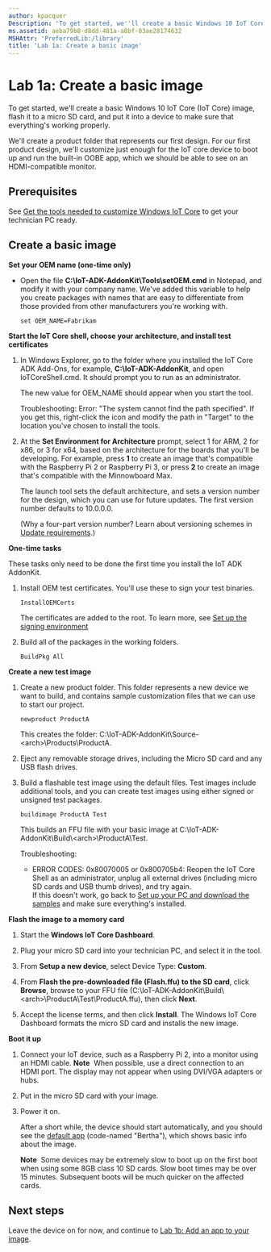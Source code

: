 ```yaml
---
author: kpacquer
Description: 'To get started, we''ll create a basic Windows 10 IoT Core (IoT Core) image, flash it to a micro SD card, and put it into a device to make sure that everything''s working properly.'
ms.assetid: aeba79b8-d8dd-481a-a8bf-03ae28174632
MSHAttr: 'PreferredLib:/library'
title: 'Lab 1a: Create a basic image'
---
```


# Lab 1a: Create a basic image

To get started, we'll create a basic Windows 10 IoT Core (IoT Core) image, flash it to a micro SD card, and put it into a device to make sure that everything's working properly.

We'll create a product folder that represents our first design. For our first product design, we'll customize just enough for the IoT core device to boot up and run the built-in OOBE app, which we should be able to see on an HDMI-compatible monitor.

## <span id="Prerequisites"></span><span id="prerequisites"></span><span id="PREREQUISITES"></span>Prerequisites

See [Get the tools needed to customize Windows IoT Core](set-up-your-pc-to-customize-iot-core.md) to get your technician PC ready.

## <span id="Create_a_basic_image"></span><span id="create_a_basic_image"></span><span id="CREATE_A_BASIC_IMAGE"></span>Create a basic image

**Set your OEM name (one-time only)**

-   Open the file **C:\\IoT-ADK-AddonKit\\Tools\\setOEM.cmd** in Notepad, and modify it with your company name. We've added this variable to help you create packages with names that are easy to differentiate from those provided from other manufacturers you're working with.

    ``` syntax
    set OEM_NAME=Fabrikam
    ```

**Start the IoT Core shell, choose your architecture, and install test certificates**

1.  In Windows Explorer, go to the folder where you installed the IoT Core ADK Add-Ons, for example, **C:\\IoT-ADK-AddonKit**, and open IoTCoreShell.cmd. It should prompt you to run as an administrator.

    The new value for OEM\_NAME should appear when you start the tool.
	
	Troubleshooting: Error: "The system cannot find the path specified". If you get this, right-click the icon and modify the path in "Target" to the location you've chosen to install the tools.

2.  At the **Set Environment for Architecture** prompt, select 1 for ARM, 2 for x86, or 3 for x64, based on the architecture for the boards that you'll be developing. For example, press **1** to create an image that's compatible with the Raspberry Pi 2 or Raspberry Pi 3, or press **2** to create an image that's compatible with the Minnowboard Max.

    The launch tool sets the default architecture, and sets a version number for the design, which you can use for future updates. The first version number defaults to 10.0.0.0.

    (Why a four-part version number? Learn about versioning schemes in [Update requirements](../../service/mobile/update-requirements.md).)

**One-time tasks**

These tasks only need to be done the first time you install the IoT ADK AddonKit.

1.  Install OEM test certificates. You'll use these to sign your test binaries.

    ``` syntax
    InstallOEMCerts
    ```
    The certificates are added to the root. To learn more, see [Set up the signing environment](https://msdn.microsoft.com/library/windows/hardware/dn756804)
	
2.  Build all of the packages in the working folders.

    ``` syntax
    BuildPkg All
    ```
    	
**Create a new test image**

1.  Create a new product folder. This folder represents a new device we want to build, and contains sample customization files that we can use to start our project.

    ``` syntax
    newproduct ProductA
    ```

    This creates the folder: C:\\IoT-ADK-AddonKit\\Source-&lt;arch&gt;\\Products\\ProductA.

2.  Eject any removable storage drives, including the Micro SD card and any USB flash drives.

3.  Build a flashable test image using the default files. Test images include additional tools, and you can create test images using either signed or unsigned test packages.

    ``` syntax
    buildimage ProductA Test
    ```

    This builds an FFU file with your basic image at C:\\IoT-ADK-AddonKit\\Build\\&lt;arch&gt;\\ProductA\\Test.

    Troubleshooting:
	
	-  ERROR CODES: 0x80070005 or 0x800705b4: Reopen the IoT Core Shell as an administrator, unplug all external drives (including micro SD cards and USB thumb drives), and try again.  
	If this doesn't work, go back to [Set up your PC and download the samples](set-up-your-pc-to-customize-iot-core.md) and make sure everything's installed.

**Flash the image to a memory card**

1.  Start the **Windows IoT Core Dashboard**.

2.  Plug your micro SD card into your technician PC, and select it in the tool.

3.  From **Setup a new device**, select Device Type: **Custom**.

4.  From **Flash the pre-downloaded file (Flash.ffu) to the SD card**, click **Browse**, browse to your FFU file (C:\\IoT-ADK-AddonKit\\Build\\&lt;arch&gt;\\ProductA\\Test\\ProductA.ffu), then click **Next**.

5.  Accept the license terms, and then click **Install**. The Windows IoT Core Dashboard formats the micro SD card and installs the new image.

**Boot it up**

1.  Connect your IoT device, such as a Raspberry Pi 2, into a monitor using an HDMI cable.
    **Note**  When possible, use a direct connection to an HDMI port. The display may not appear when using DVI/VGA adapters or hubs.

2.  Put in the micro SD card with your image.

3.  Power it on.

    After a short while, the device should start automatically, and you should see the [default app](https://developer.microsoft.com/windows/iot/win10/samples/IoTDefaultApp) (code-named "Bertha"), which shows basic info about the image.

    **Note**  Some devices may be extremely slow to boot up on the first boot when using some 8GB class 10 SD cards. Slow boot times may be over 15 minutes. Subsequent boots will be much quicker on the affected cards.

## <span id="Next_steps"></span><span id="next_steps"></span><span id="NEXT_STEPS"></span>Next steps

Leave the device on for now, and continue to [Lab 1b: Add an app to your image](deploy-your-app-with-a-standard-board.md).